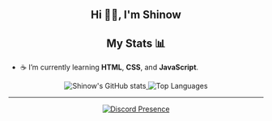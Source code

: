 <div align="center"> 
  <h2>Hi 👋🏽, I'm Shinow</h2>
</div>

<div align="center"> 
  <h2>My Stats 📊</h2>
</div>

- ☕ I’m currently learning **HTML**, **CSS**, and **JavaScript**.

<div align="center">
  <a href="https://github.com/anuraghazra/github-readme-stats">
    <img src="https://github-readme-stats.vercel.app/api?username=ItzShinow" alt="Shinow's GitHub stats" style="display: inline-block;" />
  </a>
  <img src="https://github-readme-stats.vercel.app/api/top-langs/?username=ItzShinow&layout=compact" alt="Top Languages" style="display: inline-block;" />
</div>

---

<div align="center">
  <a href="https://discord.com/users/572043032585830403">
    <img src="https://lanyard.cnrad.dev/api/572043032585830403" alt="Discord Presence" />
  </a>
</div>
